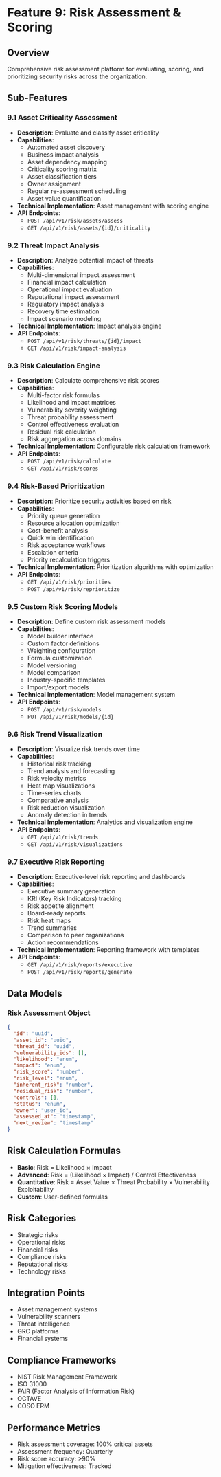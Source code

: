 # Feature 9: Risk Assessment & Scoring

## Overview
Comprehensive risk assessment platform for evaluating, scoring, and prioritizing security risks across the organization.

## Sub-Features

### 9.1 Asset Criticality Assessment
- **Description**: Evaluate and classify asset criticality
- **Capabilities**:
  - Automated asset discovery
  - Business impact analysis
  - Asset dependency mapping
  - Criticality scoring matrix
  - Asset classification tiers
  - Owner assignment
  - Regular re-assessment scheduling
  - Asset value quantification
- **Technical Implementation**: Asset management with scoring engine
- **API Endpoints**: 
  - `POST /api/v1/risk/assets/assess`
  - `GET /api/v1/risk/assets/{id}/criticality`

### 9.2 Threat Impact Analysis
- **Description**: Analyze potential impact of threats
- **Capabilities**:
  - Multi-dimensional impact assessment
  - Financial impact calculation
  - Operational impact evaluation
  - Reputational impact assessment
  - Regulatory impact analysis
  - Recovery time estimation
  - Impact scenario modeling
- **Technical Implementation**: Impact analysis engine
- **API Endpoints**: 
  - `POST /api/v1/risk/threats/{id}/impact`
  - `GET /api/v1/risk/impact-analysis`

### 9.3 Risk Calculation Engine
- **Description**: Calculate comprehensive risk scores
- **Capabilities**:
  - Multi-factor risk formulas
  - Likelihood and impact matrices
  - Vulnerability severity weighting
  - Threat probability assessment
  - Control effectiveness evaluation
  - Residual risk calculation
  - Risk aggregation across domains
- **Technical Implementation**: Configurable risk calculation framework
- **API Endpoints**: 
  - `POST /api/v1/risk/calculate`
  - `GET /api/v1/risk/scores`

### 9.4 Risk-Based Prioritization
- **Description**: Prioritize security activities based on risk
- **Capabilities**:
  - Priority queue generation
  - Resource allocation optimization
  - Cost-benefit analysis
  - Quick win identification
  - Risk acceptance workflows
  - Escalation criteria
  - Priority recalculation triggers
- **Technical Implementation**: Prioritization algorithms with optimization
- **API Endpoints**: 
  - `GET /api/v1/risk/priorities`
  - `POST /api/v1/risk/reprioritize`

### 9.5 Custom Risk Scoring Models
- **Description**: Define custom risk assessment models
- **Capabilities**:
  - Model builder interface
  - Custom factor definitions
  - Weighting configuration
  - Formula customization
  - Model versioning
  - Model comparison
  - Industry-specific templates
  - Import/export models
- **Technical Implementation**: Model management system
- **API Endpoints**: 
  - `POST /api/v1/risk/models`
  - `PUT /api/v1/risk/models/{id}`

### 9.6 Risk Trend Visualization
- **Description**: Visualize risk trends over time
- **Capabilities**:
  - Historical risk tracking
  - Trend analysis and forecasting
  - Risk velocity metrics
  - Heat map visualizations
  - Time-series charts
  - Comparative analysis
  - Risk reduction visualization
  - Anomaly detection in trends
- **Technical Implementation**: Analytics and visualization engine
- **API Endpoints**: 
  - `GET /api/v1/risk/trends`
  - `GET /api/v1/risk/visualizations`

### 9.7 Executive Risk Reporting
- **Description**: Executive-level risk reporting and dashboards
- **Capabilities**:
  - Executive summary generation
  - KRI (Key Risk Indicators) tracking
  - Risk appetite alignment
  - Board-ready reports
  - Risk heat maps
  - Trend summaries
  - Comparison to peer organizations
  - Action recommendations
- **Technical Implementation**: Reporting framework with templates
- **API Endpoints**: 
  - `GET /api/v1/risk/reports/executive`
  - `POST /api/v1/risk/reports/generate`

## Data Models

### Risk Assessment Object
```json
{
  "id": "uuid",
  "asset_id": "uuid",
  "threat_id": "uuid",
  "vulnerability_ids": [],
  "likelihood": "enum",
  "impact": "enum",
  "risk_score": "number",
  "risk_level": "enum",
  "inherent_risk": "number",
  "residual_risk": "number",
  "controls": [],
  "status": "enum",
  "owner": "user_id",
  "assessed_at": "timestamp",
  "next_review": "timestamp"
}
```

## Risk Calculation Formulas
- **Basic**: Risk = Likelihood × Impact
- **Advanced**: Risk = (Likelihood × Impact) / Control Effectiveness
- **Quantitative**: Risk = Asset Value × Threat Probability × Vulnerability Exploitability
- **Custom**: User-defined formulas

## Risk Categories
- Strategic risks
- Operational risks
- Financial risks
- Compliance risks
- Reputational risks
- Technology risks

## Integration Points
- Asset management systems
- Vulnerability scanners
- Threat intelligence
- GRC platforms
- Financial systems

## Compliance Frameworks
- NIST Risk Management Framework
- ISO 31000
- FAIR (Factor Analysis of Information Risk)
- OCTAVE
- COSO ERM

## Performance Metrics
- Risk assessment coverage: 100% critical assets
- Assessment frequency: Quarterly
- Risk score accuracy: >90%
- Mitigation effectiveness: Tracked
